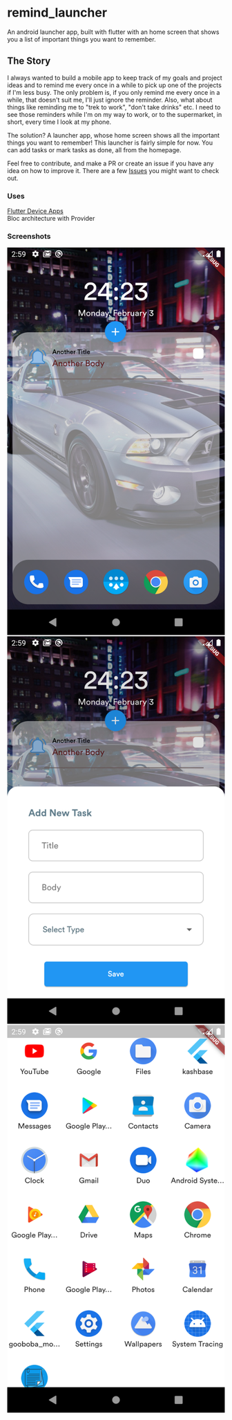 # remind_launcher

An android launcher app, built with flutter with an home screen that shows you a list of important things you want to remember.

## The Story

I always wanted to build a mobile app to keep track of my goals and project ideas and to remind me every once in a while to pick up one of the projects if I'm less busy. The only problem is, if you only remind me every once in a while, that doesn't suit me, I'll just ignore the reminder. Also, what about things like reminding me to "trek to work", "don't take drinks" etc. I need to see those reminders while I'm on my way to work, or to the supermarket, in short, every time I look at my phone.

The solution? A launcher app, whose home screen shows all the important things you want to remember! This launcher is fairly simple for now. You can add tasks or mark tasks as done, all from the homepage.

Feel free to contribute, and make a PR or create an issue if you have any idea on how to improve it. There are a few [Issues](https://github.com/Itope84/remind_launcher/issues) you might want to check out.

### Uses

[Flutter Device Apps](https://pub.dev/packages/device_apps)\
Bloc architecture with Provider

### Screenshots

![Home Screen](https://github.com/Itope84/remind_launcher/blob/tasks/screenshots/home.png?raw=true) ![Add Task](https://github.com/Itope84/remind_launcher/blob/tasks/screenshots/add-task.png?raw=true) ![Drawer Screen](https://github.com/Itope84/remind_launcher/blob/tasks/screenshots/drawer.png?raw=true)
